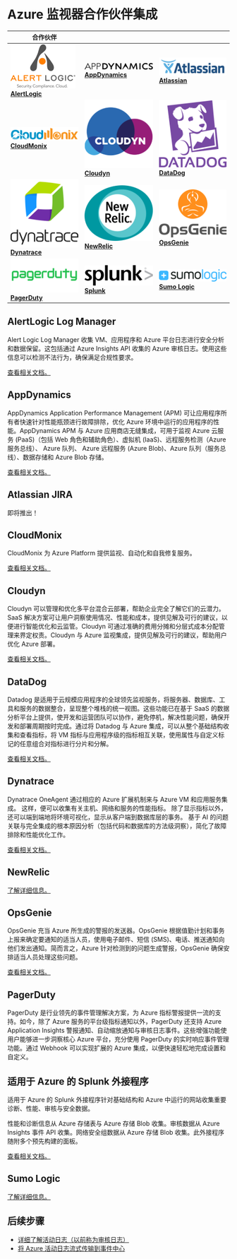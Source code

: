 <properties
	pageTitle="Azure 监视器合作伙伴集成 | Azure"
	description="了解 Azure 监视器的合作伙伴，以及如何访问相关文档，以便与它们的产品集成。"
	authors="johnkemnetz"
	manager="rboucher"
	editor=""
	services="monitoring-and-diagnostics"
	documentationCenter="monitoring-and-diagnostics"/>  


<tags
	ms.service="monitoring-and-diagnostics"
	ms.workload="na"
	ms.tgt_pltfrm="na"
	ms.devlang="na"
	ms.topic="article"
	ms.date="09/26/2016"
	ms.author="johnkem"
	wacn.date="11/14/2016"/>  


# Azure 监视器合作伙伴集成

|合作伙伴|||
|-----------|-----------|-----------|
| [![合作伙伴徽标][alertlogic-logo]<br/>**AlertLogic**][alertlogic-anchor] | [![合作伙伴徽标][appdynamics-logo]<br/>**AppDynamics**][appdynamics-anchor] | [![合作伙伴徽标][atlassian-logo]<br/>**Atlassian**][atlassian-anchor] |
| [![合作伙伴徽标][cloudmonix-logo]<br/>**CloudMonix**][cloudmonix-anchor] | [![合作伙伴徽标][cloudyn-logo]<br/>**Cloudyn**][cloudyn-anchor] | [![合作伙伴徽标][datadog-logo]<br/>**DataDog**][datadog-anchor] |
| [![合作伙伴徽标][dynatrace-logo]<br/>**Dynatrace**][dynatrace-anchor] | [![合作伙伴徽标][newrelic-logo]<br/>**NewRelic**][newrelic-anchor] | [![合作伙伴徽标][opsgenie-logo]<br/>**OpsGenie**][opsgenie-anchor] |
| [![合作伙伴徽标][pagerduty-logo]<br/>**PagerDuty**][pagerduty-anchor] | [![合作伙伴徽标][splunk-logo]<br/>**Splunk**][splunk-anchor] | [![合作伙伴徽标][sumologic-logo]<br/>**Sumo Logic**][sumologic-anchor] |

## AlertLogic Log Manager
Alert Logic Log Manager 收集 VM、应用程序和 Azure 平台日志进行安全分析和数据保留。这包括通过 Azure Insights API 收集的 Azure 审核日志。使用这些信息可以检测不法行为，确保满足合规性要求。

[查看相关文档。][alertlogic-doc]

## AppDynamics
AppDynamics Application Performance Management (APM) 可让应用程序所有者快速针对性能瓶颈进行故障排除，优化 Azure 环境中运行的应用程序的性能。AppDynamics APM 与 Azure 应用商店无缝集成，可用于监视 Azure 云服务 (PaaS)（包括 Web 角色和辅助角色）、虚拟机 (IaaS)、远程服务检测（Azure 服务总线）、 Azure 队列、 Azure 远程服务 (Azure Blob)、Azure 队列（服务总线）、数据存储和 Azure Blob 存储。

[查看相关文档。][appdynamics-doc]

## Atlassian JIRA
即将推出！

## CloudMonix
CloudMonix 为 Azure Platform 提供监视、自动化和自我修复服务。

[查看相关文档。][cloudmonix-doc]

## Cloudyn
Cloudyn 可以管理和优化多平台混合云部署，帮助企业完全了解它们的云潜力。SaaS 解决方案可让用户洞察使用情况、性能和成本，提供见解及可行的建议，以便进行智能优化和云监管。Cloudyn 可通过准确的费用分摊和分层式成本分配管理来界定权责。Cloudyn 与 Azure 监视集成，提供见解及可行的建议，帮助用户优化 Azure 部署。

[查看相关文档。][cloudyn-doc]

## DataDog
Datadog 是适用于云规模应用程序的全球领先监视服务，将服务器、数据库、工具和服务的数据整合，呈现整个堆栈的统一视图。这些功能已在基于 SaaS 的数据分析平台上提供，使开发和运营团队可以协作，避免停机，解决性能问题，确保开发和部署周期按时完成。通过将 Datadog 与 Azure 集成，可以从整个基础结构收集和查看指标，将 VM 指标与应用程序级的指标相互关联，使用属性与自定义标记的任意组合对指标进行分片和分解。

[查看相关文档。][datadog-doc]

## Dynatrace
Dynatrace OneAgent 通过相应的 Azure 扩展机制来与 Azure VM 和应用服务集成。
这样，便可以收集有关主机、网络和服务的性能指标。
除了显示指标以外，还可以端到端地将环境可视化，显示从客户端到数据库层的事务。
基于 AI 的问题关联与完全集成的根本原因分析（包括代码和数据库的方法级洞察），简化了故障排除和性能优化工作。

[查看相关文档。][dynatrace-doc]

## NewRelic

[了解详细信息。][newrelic-doc]

## OpsGenie
OpsGenie 充当 Azure 所生成的警报的发送器。OpsGenie 根据值勤计划和事务上报来确定要通知的适当人员，使用电子邮件、短信 (SMS)、电话、推送通知向他们发出通知。简而言之，Azure 针对检测到的问题生成警报，OpsGenie 确保安排适当人员处理这些问题。

[查看相关文档。][opsgenie-doc]

## PagerDuty
PagerDuty 是行业领先的事件管理解决方案，为 Azure 指标警报提供一流的支持。如今，除了 Azure 服务的平台级指标通知以外，PagerDuty 还支持 Azure Application Insights 警报通知、自动缩放通知与审核日志事件。这些增强功能使用户能够进一步洞察核心 Azure 平台，充分使用 PagerDuty 的实时响应事件管理功能。通过 Webhook 可以实现扩展的 Azure 集成，以便快速轻松地完成设置和自定义。


## 适用于 Azure 的 Splunk 外接程序
适用于 Azure 的 Splunk 外接程序针对基础结构和 Azure 中运行的网站收集重要诊断、性能、审核与安全数据。

性能和诊断信息从 Azure 存储表与 Azure 存储 Blob 收集。审核数据从 Azure Insights 事件 API 收集。网络安全组数据从 Azure 存储 Blob 收集。此外接程序随附多个预先构建的面板。

[查看相关文档。][splunk-doc]

## Sumo Logic

[了解详细信息。][sumologic-doc]

## 后续步骤
- [详细了解活动日志（以前称为审核日志）](/documentation/articles/resource-group-audit/)
- [将 Azure 活动日志流式传输到事件中心](/documentation/articles/monitoring-stream-activity-logs-event-hubs/)

<!--Connectors Documentation-->

[alertlogic-anchor]: #alertlogic-log-manager "AlertLogic"
[appdynamics-anchor]: #appdynamics "AppDynamics"
[atlassian-anchor]: #atlassian-jira "Atlassian"
[cloudmonix-anchor]: #cloudmonix "CloudMonix"
[cloudyn-anchor]: #cloudyn "Cloudyn"
[datadog-anchor]: #datadog "DataDog"
[dynatrace-anchor]: #dynatrace "Dynatrace"
[newrelic-anchor]: #newrelic "NewRelic"
[opsgenie-anchor]: #opsgenie "OpsGenie"
[pagerduty-anchor]: #pagerduty "PagerDuty"
[splunk-anchor]: #splunk-add-on-for-microsoft-azure "Splunk"
[sumologic-anchor]: #sumologic "Sumo Logic"

<!--Icon references-->
[alertlogic-logo]: ./media/partner-logos/alertlogic.png
[appdynamics-logo]: ./media/partner-logos/appdynamics.png
[atlassian-logo]: ./media/partner-logos/atlassian.png
[cloudmonix-logo]: ./media/partner-logos/cloudmonix.png
[cloudyn-logo]: ./media/partner-logos/cloudyn.png
[datadog-logo]: ./media/partner-logos/datadog.png
[dynatrace-logo]: ./media/partner-logos/dynatrace.png
[newrelic-logo]: ./media/partner-logos/newrelic.png
[opsgenie-logo]: ./media/partner-logos/opsgenie.png
[pagerduty-logo]: ./media/partner-logos/pagerduty.png
[splunk-logo]: ./media/partner-logos/splunk.png
[sumologic-logo]: ./media/partner-logos/sumologic.png

<!--Partner Documentation-->

[alertlogic-doc]: https://docs.alertlogic.com/userGuides/log-manager-collection-sources.htm "AlertLogic 文档。"
[appdynamics-doc]: https://docs.appdynamics.com/display/PRO42/Register+for+AppDynamics+for+Windows+Azure "AppDynamics 文档。"
[cloudmonix-doc]: http://cloudmonix.com/features/azure-management/ "CloudMonix 简介。"
[cloudyn-doc]: https://www.cloudyn.com/azure-monitoring "Cloudyn 简介。"
[datadog-doc]: http://docs.datadoghq.com/integrations/azure/ "DataDog 文档。"
[dynatrace-doc]: https://blog.ruxit.com/ruxit-monitoring-azure-web-apps/ "Dynatrace 文档。"
[newrelic-doc]: https://newrelic.com/azure "NewRelic 文档。"
[opsgenie-doc]: https://www.opsgenie.com/docs/integrations/azure-integration "OpsGenie 文档。"
[splunk-doc]: https://splunkbase.splunk.com/app/3084/#/details "Splunk 文档。"
[sumologic-doc]: https://www.sumologic.com/azure "SumoLogic 文档"

<!---HONumber=Mooncake_1107_2016-->